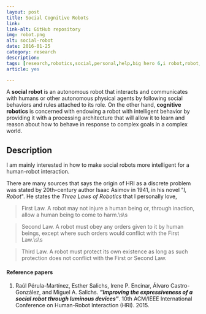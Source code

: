 ```yaml
---
layout: post
title: Social Cognitive Robots
link: 
link-alt: GitHub repository
img: robot.png
alt: social-robot
date: 2016-01-25
category: research
description: 
tags: [research,robotics,social,personal,help,big hero 6,i robot,robot,cognitive,cognition,github]
article: yes

---
```


A **social robot** is an autonomous robot that interacts and communicates with humans or other autonomous physical agents by following social behaviors and rules attached to its role. On the other hand, **cognitive robotics** is concerned with endowing a robot with intelligent behavior by providing it with a processing architecture that will allow it to learn and reason about how to behave in response to complex goals in a complex world.

## Description

I am mainly interested in how to make social robots more intelligent for a human-robot interaction.

There are many sources that says the origin of HRI as a discrete problem was stated by 20th-century author Isaac Asimov in 1941, in his novel "_I, Robot_". He states the _Three Laws of Robotics_ that I personally love,

> First Law. A robot may not injure a human being or, through inaction, allow a human being to come to harm.\s\s

> Second Law. A robot must obey any orders given to it by human beings, except where such orders would conflict with the First Law.\s\s

> Third Law. A robot must protect its own existence as long as such protection does not conflict with the First or Second Law.

#### Reference papers

1. Raúl Pérula-Martínez, Esther Salichs, Irene P. Encinar, Álvaro Castro-González, and Miguel A. Salichs. **_"Improving the expressiveness of a social robot through luminous devices"_**. 10th ACM/IEEE International Conference on Human-Robot Interaction (HRI). 2015.
